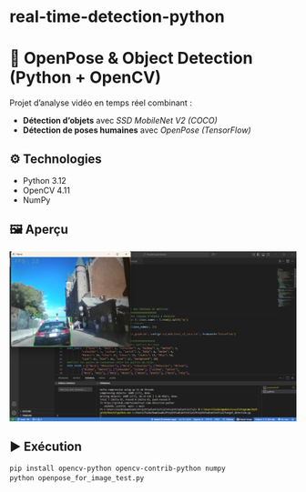 # real-time-detection-python
# 🎯 OpenPose & Object Detection (Python + OpenCV)

Projet d’analyse vidéo en temps réel combinant :
- **Détection d’objets** avec *SSD MobileNet V2 (COCO)*  
- **Détection de poses humaines** avec *OpenPose (TensorFlow)*  

## ⚙️ Technologies
- Python 3.12  
- OpenCV 4.11  
- NumPy
  
## 🖼️ Aperçu

![Preview](Preview.png)


## ▶️ Exécution
```bash
pip install opencv-python opencv-contrib-python numpy
python openpose_for_image_test.py
